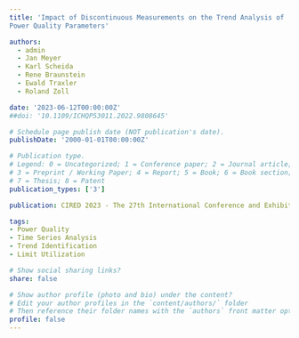 ```yaml
---
title: 'Impact of Discontinuous Measurements on the Trend Analysis of
Power Quality Parameters'

authors:
  - admin
  - Jan Meyer
  - Karl Scheida
  - Rene Braunstein
  - Ewald Traxler
  - Roland Zoll

date: '2023-06-12T00:00:00Z'
##doi: '10.1109/ICHQP53011.2022.9808645'

# Schedule page publish date (NOT publication's date).
publishDate: '2000-01-01T00:00:00Z'

# Publication type.
# Legend: 0 = Uncategorized; 1 = Conference paper; 2 = Journal article;
# 3 = Preprint / Working Paper; 4 = Report; 5 = Book; 6 = Book section;
# 7 = Thesis; 8 = Patent
publication_types: ['3']

publication: CIRED 2023 - The 27th International Conference and Exhibition on Electricity Distribution

tags:
- Power Quality
- Time Series Analysis
- Trend Identification
- Limit Utilization

# Show social sharing links?
share: false

# Show author profile (photo and bio) under the content?
# Edit your author profiles in the `content/authors/` folder
# Then reference their folder names with the `authors` front matter option above
profile: false
---
```

